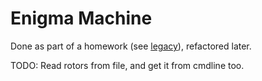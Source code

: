 # Enigma Machine

Done as part of a homework (see [legacy](./legacy)), refactored later.

TODO: Read rotors from file, and get it from cmdline too.
